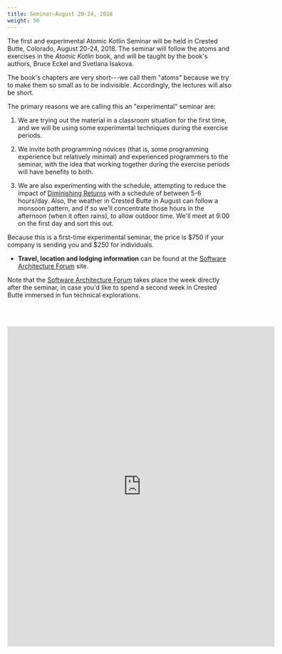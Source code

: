 ```yaml
---
title: Seminar—August 20-24, 2018
weight: 50
---
```


The first and experimental Atomic Kotlin Seminar will be held in Crested Butte,
Colorado, August 20-24, 2018. The seminar will follow the atoms and exercises
in the *Atomic Kotlin* book, and will be taught by the book's authors, Bruce
Eckel and Svetlana Isakova.

The book's chapters are very short---we call them "atoms" because we try to
make them so small as to be indivisible. Accordingly, the lectures will also be
short.

The primary reasons we are calling this an "experimental" seminar are:

1. We are trying out the material in a classroom situation for the first
time, and we will be using some experimental techniques during the exercise
periods.

2. We invite both programming novices (that is, some programming experience but
relatively minimal) and experienced programmers to the seminar, with the idea
that working together during the exercise periods will have benefits to both.

3. We are also experimenting with the schedule, attempting to reduce the impact
of [Diminishing Returns](https://en.wikipedia.org/wiki/Diminishing_returns)
with a schedule of between 5-6 hours/day. Also, the weather in Crested Butte in
August can follow a monsoon pattern, and if so we'll concentrate those hours in
the afternoon (when it often rains), to allow outdoor time. We'll meet at 9:00
on the first day and sort this out.

Because this is a first-time experimental seminar, the price is $750 if your
company is sending you and $250 for individuals.

+ **Travel, location and lodging information** can be found at the
<a href="http://softwarearchitectureforum.com/" target="_blank">Software Architecture Forum</a> site.

Note that the <a href="http://softwarearchitectureforum.com/"
target="_blank">Software Architecture Forum</a> takes place the week directly
after the seminar, in case you'd like to spend a second week in Crested Butte
immersed in fun technical explorations.

<br><br>
<iframe src="https://docs.google.com/forms/d/e/1FAIpQLSfadsecCeAkcuQI6iTPEqjsmBucV8kQNhXsU2af0-vh2K-zpg/viewform?embedded=true" width="600" height="720" frameborder="0" marginheight="0" marginwidth="0">Loading...</iframe>


